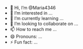 - 👋 Hi, I’m @Maria4346
- 👀 I’m interested in ...
- 🌱 I’m currently learning ...
- 💞️ I’m looking to collaborate on ...
- 📫 How to reach me ...
- 😄 Pronouns: ...
- ⚡ Fun fact: ...

<!---
Maria4346/Maria4346 is a ✨ special ✨ repository because its `README.md` (this file) appears on your GitHub profile.
You can click the Preview link to take a look at your changes.
--->


